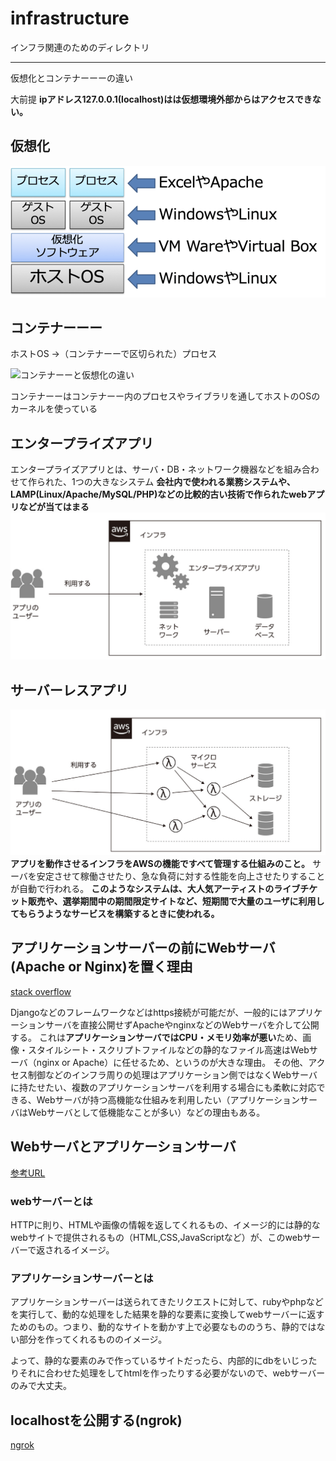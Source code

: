 # infrastructure

インフラ関連のためのディレクトリ


---

仮想化とコンテナーーーの違い

大前提
**ipアドレス127.0.0.1(localhost)はは仮想環境外部からはアクセスできない。**

## 仮想化

![仮想化](image/仮想化.png)

## コンテナーーー

ホストOS →（コンテナーーで区切られた）プロセス

![コンテナーーと仮想化の違い](image/コンテナーーと仮想化の違い.png)

コンテナーーはコンテナーー内のプロセスやライブラリを通してホストのOSのカーネルを使っている

## エンタープライズアプリ

エンタープライズアプリとは、サーバ・DB・ネットワーク機器などを組み合わせて作られた、1つの大きなシステム
**会社内で使われる業務システムや、LAMP(Linux/Apache/MySQL/PHP)などの比較的古い技術で作られたwebアプリなどが当てはまる**
![エンタープライズ](image/エンタープライズ.png)


## サーバーレスアプリ

![サーバーレス](image/サーバーレス.png)
**アプリを動作させるインフラをAWSの機能ですべて管理する仕組みのこと。**
サーバを安定させて稼働させたり、急な負荷に対する性能を向上させたりすることが自動で行われる。
**このようなシステムは、大人気アーティストのライブチケット販売や、選挙期間中の期間限定サイトなど、短期間で大量のユーザに利用してもらうようなサービスを構築するときに使われる。**

## アプリケーションサーバーの前にWebサーバ(Apache or Nginx)を置く理由

[stack overflow](https://ja.stackoverflow.com/questions/19405/django-%E3%81%AE%E4%B8%8B%E3%81%AB-apache-%E3%82%84-nginx-%E3%81%8C%E5%BF%85%E8%A6%81%E3%81%AA%E3%81%AE%E3%81%AF%E3%81%AA%E3%81%9C%E3%81%A7%E3%81%99%E3%81%8B)

Djangoなどのフレームワークなどはhttps接続が可能だが、一般的にはアプリケーションサーバを直接公開せずApacheやnginxなどのWebサーバを介して公開する。
これは**アプリケーションサーバではCPU・メモリ効率が悪い**ため、画像・スタイルシート・スクリプトファイルなどの静的なファイル高速はWebサーバ（nginx or Apache）に任せるため、というのが大きな理由。
その他、アクセス制御などのインフラ周りの処理はアプリケーション側ではなくWebサーバに持たせたい、複数のアプリケーションサーバを利用する場合にも柔軟に対応できる、Webサーバが持つ高機能な仕組みを利用したい（アプリケーションサーバはWebサーバとして低機能なことが多い）などの理由もある。

## Webサーバとアプリケーションサーバ

[参考URL](https://qiita.com/takahiro1127/items/fcb81753eaf381b4b33c)

### webサーバーとは

HTTPに則り、HTMLや画像の情報を返してくれるもの、イメージ的には静的なwebサイトで提供されるもの（HTML,CSS,JavaScriptなど）が、このwebサーバーで返されるイメージ。

### アプリケーションサーバーとは

アプリケーションサーバーは送られてきたリクエストに対して、rubyやphpなどを実行して、動的な処理をした結果を静的な要素に変換してwebサーバーに返すためのもの。つまり、動的なサイトを動かす上で必要なもののうち、静的ではない部分を作ってくれるもののイメージ。

よって、静的な要素のみで作っているサイトだったら、内部的にdbをいじったりそれに合わせた処理をしてhtmlを作ったりする必要がないので、webサーバーのみで大丈夫。

## localhostを公開する(ngrok)

[ngrok](https://hirooooo-lab.com/development/https-for-localhost/)